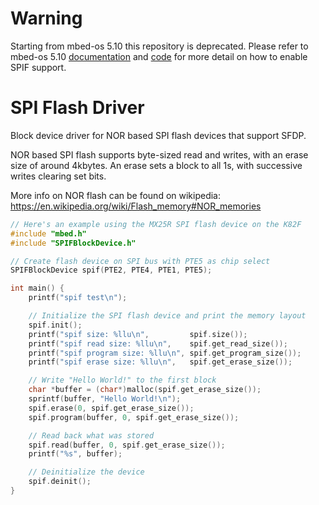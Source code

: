 # Warning
Starting from mbed-os 5.10 this repository is deprecated. 
Please refer to mbed-os 5.10 [documentation](https://github.com/ARMmbed/mbed-os-5-docs/blob/development/docs/api/storage/SPIFBlockDevice.md) and [code](https://github.com/ARMmbed/mbed-os/tree/master/components/storage/blockdevice/COMPONENT_SPIF) for more detail on how to enable SPIF support.

# SPI Flash Driver

Block device driver for NOR based SPI flash devices that support SFDP.

NOR based SPI flash supports byte-sized read and writes, with an erase size of around 4kbytes. An erase sets a block to all 1s, with successive writes clearing set bits.

More info on NOR flash can be found on wikipedia:
https://en.wikipedia.org/wiki/Flash_memory#NOR_memories

``` cpp
// Here's an example using the MX25R SPI flash device on the K82F
#include "mbed.h"
#include "SPIFBlockDevice.h"

// Create flash device on SPI bus with PTE5 as chip select
SPIFBlockDevice spif(PTE2, PTE4, PTE1, PTE5);

int main() {
    printf("spif test\n");

    // Initialize the SPI flash device and print the memory layout
    spif.init();
    printf("spif size: %llu\n",         spif.size());
    printf("spif read size: %llu\n",    spif.get_read_size());
    printf("spif program size: %llu\n", spif.get_program_size());
    printf("spif erase size: %llu\n",   spif.get_erase_size());

    // Write "Hello World!" to the first block
    char *buffer = (char*)malloc(spif.get_erase_size());
    sprintf(buffer, "Hello World!\n");
    spif.erase(0, spif.get_erase_size());
    spif.program(buffer, 0, spif.get_erase_size());

    // Read back what was stored
    spif.read(buffer, 0, spif.get_erase_size());
    printf("%s", buffer);

    // Deinitialize the device
    spif.deinit();
}
```

